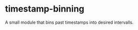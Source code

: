 timestamp-binning
=================

A small module that bins past timestamps into desired intervalls.
